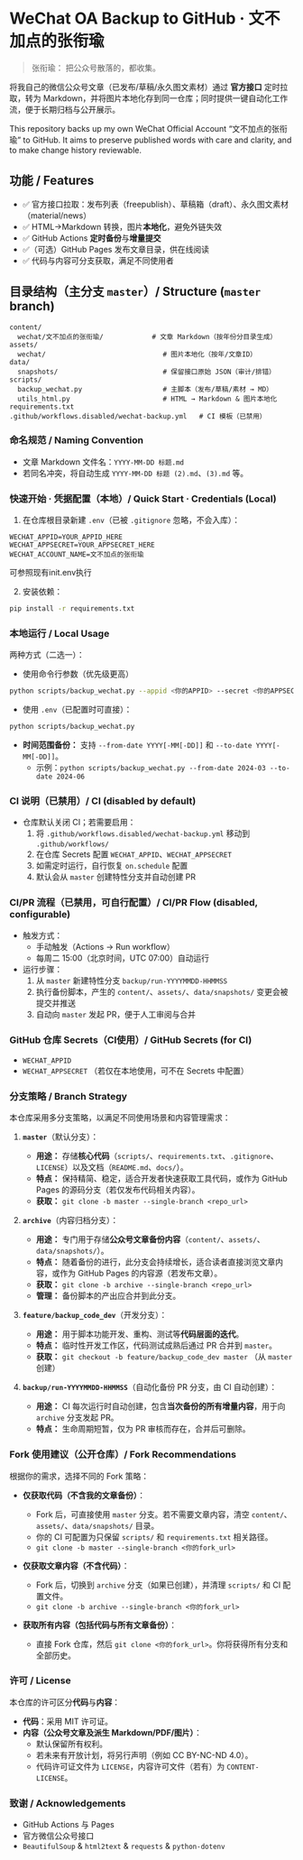 ﻿# WeChat OA Backup to GitHub · 文不加点的张衔瑜

> 张衔瑜：
> 把公众号散落的，都收集。

将我自己的微信公众号文章（已发布/草稿/永久图文素材）通过 **官方接口** 定时拉取，转为 Markdown，并将图片本地化存到同一仓库；同时提供一键自动化工作流，便于长期归档与公开展示。

This repository backs up my own WeChat Official Account “文不加点的张衔瑜” to GitHub.
It aims to preserve published words with care and clarity, and to make change history reviewable.

## 功能 / Features
- ✅ 官方接口拉取：发布列表（freepublish）、草稿箱（draft）、永久图文素材（material/news）  
- ✅ HTML→Markdown 转换，图片**本地化**，避免外链失效  
- ✅ GitHub Actions **定时备份**与**增量提交**  
- ✅（可选）GitHub Pages 发布文章目录，供在线阅读  
- ✅ 代码与内容可分支获取，满足不同使用者

## 目录结构（主分支 `master`）/ Structure (`master` branch)
```text
content/
  wechat/文不加点的张衔瑜/            # 文章 Markdown（按年份分目录生成）
assets/
  wechat/                             # 图片本地化（按年/文章ID）
data/
  snapshots/                          # 保留接口原始 JSON（审计/排错）
scripts/
  backup_wechat.py                    # 主脚本（发布/草稿/素材 → MD）
  utils_html.py                       # HTML → Markdown & 图片本地化
requirements.txt
.github/workflows.disabled/wechat-backup.yml   # CI 模板（已禁用）
```

### 命名规范 / Naming Convention
- 文章 Markdown 文件名：`YYYY-MM-DD 标题.md`
- 若同名冲突，将自动生成 `YYYY-MM-DD 标题 (2).md`、`(3).md` 等。

### 快速开始 · 凭据配置（本地）/ Quick Start · Credentials (Local)
1) 在仓库根目录新建 `.env`（已被 `.gitignore` 忽略，不会入库）：
```dotenv
WECHAT_APPID=YOUR_APPID_HERE
WECHAT_APPSECRET=YOUR_APPSECRET_HERE
WECHAT_ACCOUNT_NAME=文不加点的张衔瑜
```
可参照现有init.env执行

2) 安装依赖：
```bash
pip install -r requirements.txt
```

### 本地运行 / Local Usage
两种方式（二选一）：
- 使用命令行参数（优先级更高）
```bash
python scripts/backup_wechat.py --appid <你的APPID> --secret <你的APPSECRET> --account-name "文不加点的张衔瑜"
```
- 使用 `.env`（已配置时可直接）：
```bash
python scripts/backup_wechat.py
```
- **时间范围备份：** 支持 `--from-date YYYY[-MM[-DD]]` 和 `--to-date YYYY[-MM[-DD]]`。
  - 示例：`python scripts/backup_wechat.py --from-date 2024-03 --to-date 2024-06`

### CI 说明（已禁用）/ CI (disabled by default)
- 仓库默认关闭 CI；若需要启用：
  1) 将 `.github/workflows.disabled/wechat-backup.yml` 移动到 `.github/workflows/`
  2) 在仓库 Secrets 配置 `WECHAT_APPID`、`WECHAT_APPSECRET`
  3) 如需定时运行，自行恢复 `on.schedule` 配置
  4) 默认会从 `master` 创建特性分支并自动创建 PR

### CI/PR 流程（已禁用，可自行配置）/ CI/PR Flow (disabled, configurable)
- 触发方式：
  - 手动触发（Actions → Run workflow）
  - 每周二 15:00（北京时间，UTC 07:00）自动运行
- 运行步骤：
  1) 从 `master` 新建特性分支 `backup/run-YYYYMMDD-HHMMSS`
  2) 执行备份脚本，产生的 `content/`、`assets/`、`data/snapshots/` 变更会被提交并推送
  3) 自动向 `master` 发起 PR，便于人工审阅与合并

### GitHub 仓库 Secrets（CI使用）/ GitHub Secrets (for CI)
- `WECHAT_APPID`
- `WECHAT_APPSECRET`
（若仅在本地使用，可不在 Secrets 中配置）

### 分支策略 / Branch Strategy
本仓库采用多分支策略，以满足不同使用场景和内容管理需求：

1.  **`master`**（默认分支）：
    - **用途：** 存储**核心代码**（`scripts/`、`requirements.txt`、`.gitignore`、`LICENSE`）以及文档（`README.md`、`docs/`）。
    - **特点：** 保持精简、稳定，适合开发者快速获取工具代码，或作为 GitHub Pages 的源码分支（若仅发布代码相关内容）。
    - **获取：** `git clone -b master --single-branch <repo_url>`

2.  **`archive`**（内容归档分支）：
    - **用途：** 专门用于存储**公众号文章备份内容**（`content/`、`assets/`、`data/snapshots/`）。
    - **特点：** 随着备份的进行，此分支会持续增长，适合读者直接浏览文章内容，或作为 GitHub Pages 的内容源（若发布文章）。
    - **获取：** `git clone -b archive --single-branch <repo_url>`
    - **管理：** 备份脚本的产出应合并到此分支。

3.  **`feature/backup_code_dev`**（开发分支）：
    - **用途：** 用于脚本功能开发、重构、测试等**代码层面的迭代**。
    - **特点：** 临时性开发工作区，代码测试成熟后通过 PR 合并到 `master`。
    - **获取：** `git checkout -b feature/backup_code_dev master` （从 `master` 创建）

4.  **`backup/run-YYYYMMDD-HHMMSS`**（自动化备份 PR 分支，由 CI 自动创建）：
    - **用途：** CI 每次运行时自动创建，包含**当次备份的所有增量内容**，用于向 `archive` 分支发起 PR。
    - **特点：** 生命周期短暂，仅为 PR 审核而存在，合并后可删除。

### Fork 使用建议（公开仓库）/ Fork Recommendations
根据你的需求，选择不同的 Fork 策略：

- **仅获取代码（不含我的文章备份）**：
  - Fork 后，可直接使用 `master` 分支。若不需要文章内容，清空 `content/`、`assets/`、`data/snapshots/` 目录。
  - 你的 CI 可配置为只保留 `scripts/` 和 `requirements.txt` 相关路径。
  - `git clone -b master --single-branch <你的fork_url>`

- **仅获取文章内容（不含代码）**：
  - Fork 后，切换到 `archive` 分支（如果已创建），并清理 `scripts/` 和 CI 配置文件。
  - `git clone -b archive --single-branch <你的fork_url>`

- **获取所有内容（包括代码与所有文章备份）**：
  - 直接 Fork 仓库，然后 `git clone <你的fork_url>`。你将获得所有分支和全部历史。

### 许可 / License
本仓库的许可区分**代码**与**内容**：

- **代码**：采用 MIT 许可证。
- **内容（公众号文章及派生 Markdown/PDF/图片）**：
  - 默认保留所有权利。
  - 若未来有开放计划，将另行声明（例如 CC BY-NC-ND 4.0）。
  - 代码许可证文件为 `LICENSE`，内容许可文件（若有）为 `CONTENT-LICENSE`。

### 致谢 / Acknowledgements
* GitHub Actions 与 Pages
* 官方微信公众号接口
* `BeautifulSoup` & `html2text` & `requests` & `python-dotenv`